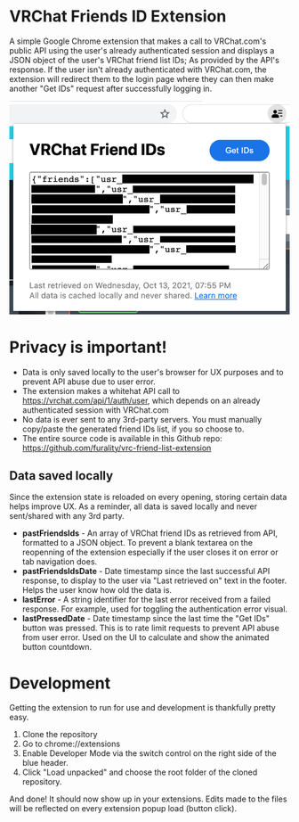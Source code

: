 # VRChat Friends ID Extension
A simple Google Chrome extension that makes a call to VRChat.com's public API using the user's already authenticated session and displays a JSON object of the user's VRChat friend list IDs; As provided by the API's response. If the user isn't already authenticated with VRChat.com, the extension will redirect them to the login page where they can then make another "Get IDs" request after successfully logging in.

<p align="center">
  <img src="https://raw.githubusercontent.com/furality/vrc-friend-list-extension/master/screenshot.png" alt="Screenshot of the extension" width="">
</p>

# Privacy is important!

* Data is only saved locally to the user's browser for UX purposes and to prevent API abuse due to user error.
* The extension makes a whitehat API call to https://vrchat.com/api/1/auth/user, which depends on an already authenticated session with VRChat.com
* No data is ever sent to any 3rd-party servers. You must manually copy/paste the generated friend IDs list, if you so choose to.
* The entire source code is available in this Github repo: https://github.com/furality/vrc-friend-list-extension

## Data saved locally

Since the extension state is reloaded on every opening, storing certain data helps improve UX. As a reminder, all data is saved locally and never sent/shared with any 3rd party.

* **pastFriendsIds** - An array of VRChat friend IDs as retrieved from API, formatted to a JSON object. To prevent a blank textarea on the reopenning of the extension especially if the user closes it on error or tab navigation does.
* **pastFriendsIdsDate** - Date timestamp since the last successful API response, to display to the user via "Last retrieved on" text in the footer. Helps the user know how old the data is.
* **lastError** - A string identifier for the last error received from a failed response. For example, used for toggling the authentication error visual.
* **lastPressedDate** - Date timestamp since the last time the "Get IDs" button was pressed. This is to rate limit requests to prevent API abuse from user error. Used on the UI to calculate and show the animated button countdown.

# Development

Getting the extension to run for use and development is thankfully pretty easy.

1. Clone the repository
2. Go to chrome://extensions
3. Enable Developer Mode via the switch control on the right side of the blue header.
4. Click "Load unpacked" and choose the root folder of the cloned repository.

And done! It should now show up in your extensions. Edits made to the files will be reflected on every extension popup load (button click).
